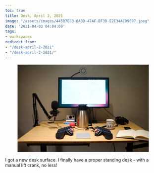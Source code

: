 ```yaml
---
toc: true
title: Desk, April 2, 2021
image: "/assets/images/445B7EC3-8A3D-47AF-BF3D-E2E34ACD9697.jpeg"
date: '2021-04-03 04:04:00'
tags:
- workspaces
redirect_from:
- "/desk-april-2-2021"
- "/desk-april-2-2021/"
---
```


<figure class="kg-card kg-image-card"><img src="/assets/images/445B7EC3-8A3D-47AF-BF3D-E2E34ACD9697.jpeg" /></figure>

I got a new desk surface. I finally have a proper standing desk - with a manual lift crank, no less!

